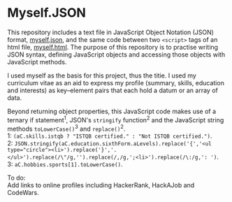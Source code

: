 # Myself.JSON
This repository includes a text file in JavaScript Object Notation (JSON) format, [myself.json](https://github.com/ainsleyCrawford/Myself.json/blob/master/myself.json), and the same code between two `<script>` tags of an html file, [myself.html](https://github.com/ainsleyCrawford/Myself.json/blob/master/myself.html). The purpose of this repository is to practise writing JSON syntax, defining JavaScript objects and accessing those objects with JavaScript methods. 

I used myself as the basis for this project, thus the titie. I used my curriculum vitae as an aid to express my profile (summary, skills, education and interests) as key–⁠element pairs that each hold a datum or an array of data.

Beyond returning object properties, this JavaScript code makes use of a ternary if statement<sup>1</sup>, JSON's `stringify` function<sup>2</sup> and the JavaScript string methods `toLowerCase()`<sup>3</sup> and `replace()`<sup>2</sup>.  
1: `(aC.skills.istqb ? "ISTQB certified." : "Not ISTQB certified.")`.  
2: `JSON.stringify(aC.education.sixthForm.aLevels).replace('{','<ul type="circle"><li>').replace('}','.</ul>').replace(/\"/g,'').replace(/,/g,';<li>').replace(/\:/g,': ')`.  
3: `aC.hobbies.sports[1].toLowerCase()`.


To do:  
Add links to online profiles including HackerRank, HackAJob and CodeWars.

